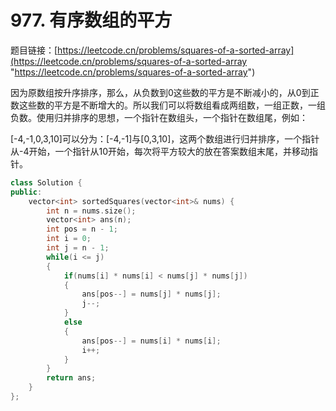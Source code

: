 # 977. 有序数组的平方

题目链接：[https://leetcode.cn/problems/squares-of-a-sorted-array](https://leetcode.cn/problems/squares-of-a-sorted-array "https://leetcode.cn/problems/squares-of-a-sorted-array")

因为原数组按升序排序，那么，从负数到0这些数的平方是不断减小的，从0到正数这些数的平方是不断增大的。所以我们可以将数组看成两组数，一组正数，一组负数。使用归并排序的思想，一个指针在数组头，一个指针在数组尾，例如：

\[-4,-1,0,3,10]可以分为：\[-4,-1]与\[0,3,10]，这两个数组进行归并排序，一个指针从-4开始，一个指针从10开始，每次将平方较大的放在答案数组末尾，并移动指针。

```c++
class Solution {
public:
    vector<int> sortedSquares(vector<int>& nums) {
        int n = nums.size();
        vector<int> ans(n);
        int pos = n - 1;
        int i = 0;
        int j = n - 1;
        while(i <= j)
        {
            if(nums[i] * nums[i] < nums[j] * nums[j])
            {
                ans[pos--] = nums[j] * nums[j];
                j--;
            }
            else
            {
                ans[pos--] = nums[i] * nums[i];
                i++;
            }
        }
        return ans;
    }
};
```
